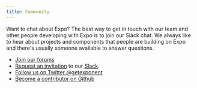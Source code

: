 ```yaml
---
title: Community
---
```


Want to chat about Expo? The best way to get in touch with our team and other people developing with Expo is to join our Slack chat. We always like to hear about projects and components that people are building on Expo and there's usually someone available to answer questions.

- [Join our forums](http://forums.expo.io/)
- [Request an invitation](https://slack.expo.io/) to our [Slack](https://expo-developers.slack.com/).
- [Follow us on Twitter @getexponent](https://twitter.com/getexponent)
- [Become a contributor on Github](https://github.com/exponent)
